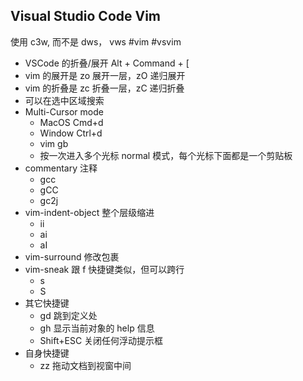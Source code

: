 ## Visual Studio Code Vim
使用 c3w, 而不是 dws， vws #vim #vsvim

- VSCode 的折叠/展开 Alt + Command + [
- vim 的展开是 zo 展开一层，zO 递归展开
- vim 的折叠是 zc 折叠一层，zC 递归折叠
- 可以在选中区域搜索
- Multi-Cursor mode
  - MacOS Cmd+d
  - Window Ctrl+d
  - vim gb
  - 按一次进入多个光标 normal 模式，每个光标下面都是一个剪贴板
- commentary 注释
  - gcc
  - gCC
  - gc2j
- vim-indent-object 整个层级缩进
  - <operator>ii
  - <operator>ai
  - <operator>aI
- vim-surround 修改包裹
- vim-sneak 跟 f 快捷键类似，但可以跨行
  - s
  - S
- 其它快捷键
  - gd 跳到定义处
  - gh 显示当前对象的 help 信息
  - Shift+ESC 关闭任何浮动提示框
- 自身快捷键
  - zz 拖动文档到视窗中间
